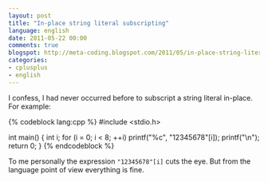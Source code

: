 ```yaml
---
layout: post
title: "In-place string literal subscripting"
language: english
date: 2011-05-22 00:00
comments: true
blogspot: http://meta-coding.blogspot.com/2011/05/in-place-string-literal-subscripting.html
categories: 
- cplusplus
- english
---
```

I confess, I had never occurred before to subscript a string literal in-place. For example:

{% codeblock lang:cpp %}
#include <stdio.h>

int main() {
  int i;
  for (i = 0; i < 8; ++i)
    printf("%c", "12345678"[i]);
  printf("\n");
  return 0;
}
{% endcodeblock %}

To me personally the expression `"12345678"[i]` cuts the eye. But from the language point of view everything is fine.
